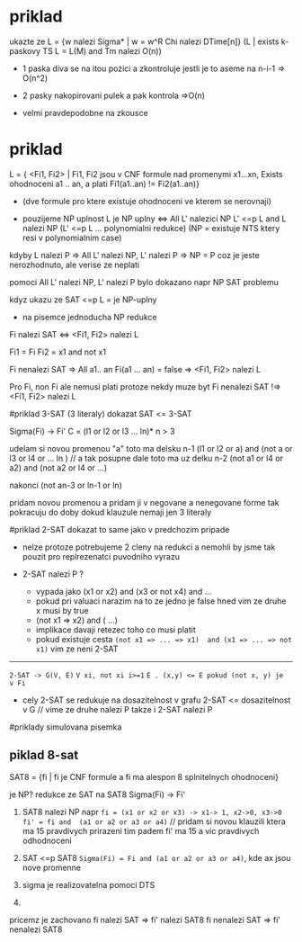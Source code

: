 # priklad
ukazte ze L = {w nalezi Sigma* | w = w^R Chi nalezi DTime[n]}
(L | exists k-paskovy TS L = L(M) and Tm nalezi O(n))


* 1 paska diva se na itou pozici a zkontroluje jestli je to aseme na n-i-1   => O(n^2)
* 2 pasky nakopirovani pulek a pak kontrola =>O(n)


* velmi pravdepodobne na zkousce

# priklad
L = { <Fi1, Fi2> | Fi1, Fi2 jsou v CNF formule nad promenymi x1...xn, Exists ohodnoceni a1 .. an, a plati Fi1(a1..an) != Fi2(a1..an)}

* (dve formule pro ktere existuje ohodnoceni ve kterem se nerovnaji)

* pouzijeme NP uplnost
L je NP uplny <=> All L' nalezici NP   L' <=p L and L nalezi NP    (L' <=p L ... polynomialni redukce)
(NP = existuje NTS ktery resi v polynomialnim case)

kdyby L nalezi P => All L' nalezi NP, L' nalezi P  => NP = P coz je jeste nerozhodnuto, ale verise ze neplati

pomoci All L' nalezi NP, L' nalezi P bylo dokazano napr NP SAT problemu

kdyz ukazu ze SAT <=p L = je NP-uplny 

* na pisemce jednoducha NP redukce

Fi nalezi SAT <=> <Fi1, Fi2> nalezi L

Fi1 = Fi
Fi2 = x1 and not x1


Fi nenalezi SAT => All a1.. an Fi(a1 ... an) = false => <Fi1, Fi2> nalezi L

Pro Fi, non Fi ale nemusi plati protoze nekdy muze byt Fi nenalezi SAT !=> <Fi1, Fi2> nalezi L

#priklad
3-SAT (3 literaly) 
dokazat SAT <= 3-SAT

Sigma(Fi) -> Fi'
C = (l1 or l2 or l3 ... ln)* n > 3

udelam si novou promenou "a"
                     toto ma delsku n-1
(l1 or l2 or a) and (not a or l3 or l4 or ... ln )  // a tak posupne dale
                     toto ma uz delku n-2
                     (not a1 or l4 or a2) and (not a2 or l4 or ...)
                     
nakonci (not an-3 or ln-1 or ln)

pridam novou promenou a pridam ji v negovane a nenegovane forme tak pokracuju do doby dokud klauzule nemaji jen 3 literaly

#priklad
2-SAT dokazat to same jako v predchozim pripade
* nelze protoze potrebujeme 2 cleny na redukci a nemohli by jsme tak pouzit pro replrezenatci puvodniho vyrazu

* 2-SAT nalezi P ?
   * vypada jako (x1 or x2) and (x3 or not x4) and ...
   * pokud pri valuaci narazim na to ze jedno je false hned vim ze druhe x musi by true
   * (not x1 => x2) and ( ...)
   * implikace davaji retezec toho co musi platit
   * pokud existuje cesta `(not x1 => ... => x1)  and (x1 => ... => not x1)` vim ze neni 2-SAT
-------------------------------------
`2-SAT -> G(V, E)`
`V xi, not xi i>=1`
`E . (x,y) <= E pokud (not x, y) je  v Fi`

* cely 2-SAT se redukuje na dosazitelnost v grafu   2-SAT <= dosazitelnost v G // vime ze druhe nalezi P takze i 2-SAT nalezi P



#priklady simulovana pisemka
## piklad 8-sat
SAT8 = {fi | fi je CNF formule a fi ma alespon 8 splnitelnych ohodnoceni}

je NP?
redukce ze SAT na SAT8
Sigma(Fi) -> Fi'

1) SAT8 nalezi NP
napr
`fi = (x1 or x2 or x3) -> x1-> 1, x2->0, x3->0`
`fi' = fi and  (a1 or a2 or a3 or a4)`   // pridam si novou klauzili ktera ma 15 pravdivych prirazeni
tim padem fi' ma 15 a vic pravdivych odhodnoceni

2) SAT <=p SAT8
`Sigma(Fi) = Fi and (a1 or a2 or a3 or a4)`, kde ax jsou nove promenne

3) sigma je realizovatelna pomoci DTS

4) 
pricemz je zachovano 
fi nalezi SAT => fi' nalezi SAT8
fi nenalezi SAT => fi' nenalezi SAT8

